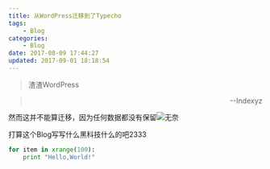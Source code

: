 ```yaml
---
title: 从WordPress迁移到了Typecho
tags: 
    - Blog
categories:
    - Blog
date: 2017-08-09 17:44:27
updated: 2017-09-01 18:18:54
---
```

> 渣渣WordPress         

<!--more-->                                
><p style="text-align:right">--Indexyz <p>

然而这并不能算迁移，因为任何数据都没有保留![无奈][1]

打算这个Blog写写什么黑科技什么的吧2333
```python
for item in xrange(100):
    print "Hello,World!"
```

  [1]: https://o3xwvu85n.qnssl.com/2016/03/3756851667.jpg